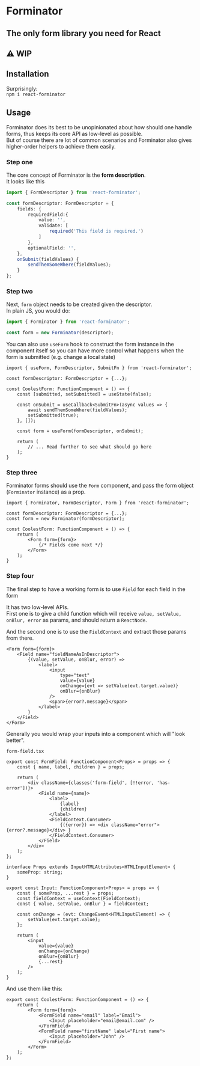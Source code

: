 # Forminator
## The only form library you need for React

## ⚠ WIP

## Installation
Surprisingly:  
`npm i react-forminator`

## Usage
Forminator does its best to be unopinionated about how should one handle forms, thus keeps its core API as low-level as possible.  
But of course there are lot of common scenarios and Forminator also gives higher-order helpers to achieve them easily.   

### Step one
The core concept of Forminator is the **form description**.  
It looks like this

```ts
import { FormDescriptor } from 'react-forminator';

const formDescriptor: FormDescriptor = {
    fields: {
        requiredField:{
            value: '',
            validate: [
                required('This field is required.')
            ]
        }, 
        optionalField: '',
    },
    onSubmit(fieldValues) {
        sendThemSomeWhere(fieldValues);
    }
};
```

### Step two
Next, `form` object needs to be created given the descriptor.  
In plain JS, you would do:  
```ts
import { Forminator } from 'react-forminator';

const form = new Forminator(descriptor);
```

You can also use `useForm` hook to construct the form instance in the component itself so you can have more control what happens when the form is submitted (e.g. change a local state)

```tsx
import { useForm, FormDescriptor, SubmitFn } from 'react-forminator';

const formDescriptor: FormDescriptor = {...};

const CoolestForm: FunctionComponent = () => {
    const [submitted, setSubmitted] = useState(false);

    const onSubmit = useCallback<SubmitFn>(async values => {
        await sendThemSomeWhere(fieldValues);
        setSubmitted(true);
    }, []);

    const form = useForm(formDescriptor, onSubmit);

    return (
        // ... Read further to see what should go here
    );
}
```

### Step three
Forminator forms should use the `Form` component, and pass the form object (`Forminator` instance) as a prop. 
```tsx
import { Forminator, FormDescriptor, Form } from 'react-forminator';

const formDescriptor: FormDescriptor = {...};
const form = new Forminator(formDescriptor);

const CoolestForm: FunctionComponent = () => {
    return (
        <Form form={form}>
            {/* Fields come next */}
        </Form>
    );
}
```

### Step four
The final step to have a working form is to use `Field` for each field in the form

It has two low-level APIs.  
First one is to give a child function which will receive `value, setValue, onBlur, error` as params, and should return a `ReactNode`.  

And the second one is to use the `FieldContext` and extract those params from there.

```tsx
<Form form={form}>
    <Field name="fieldNameAsInDescriptor">
        {(value, setValue, onBlur, error) =>
            <label>
                <input
                    type="text"
                    value={value}
                    onChange={evt => setValue(evt.target.value)}
                    onBlur={onBlur}
                />
                <span>{error?.message}</span>
            </label>
        }
    </Field>
</Form>
```

Generally you would wrap your inputs into a component which will "look better".

`form-field.tsx`
```tsx
export const FormField: FunctionComponent<Props> = props => {
    const { name, label, children } = props;

    return (
        <div className={classes('form-field', [!!error, 'has-error'])}>
            <Field name={name}>
                <label>
                    {label}
                    {children}
                </label>
                <FieldContext.Consumer>
                    {({error}) => <div className="error">{error?.message}</div> }
                </FieldContext.Consumer>
            </Field>
        </div>
    );
};
```

```tsx
interface Props extends InputHTMLAttributes<HTMLInputElement> {
    someProp: string;
}

export const Input: FunctionComponent<Props> = props => {
    const { someProp, ...rest } = props;
    const fieldContext = useContext(FieldContext);
    const { value, setValue, onBlur } = fieldContext;

    const onChange = (evt: ChangeEvent<HTMLInputElement) => {
        setValue(evt.target.value);
    };

    return (
        <input
            value={value}
            onChange={onChange}
            onBlur={onBlur}
            {...rest}
        />
    );
}
```

And use them like this:  

```tsx
export const CoolestForm: FunctionComponent = () => {
    return (
        <Form form={form}>
            <FormField name="email" label="Email">
                <Input placeholder="email@email.com" />
            </FormField>
            <FormField name="firstName" label="First name">
                <Input placeholder="John" />
            </FormField>
        </Form>
    );
};
```